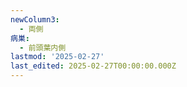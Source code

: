 ```yaml
---
newColumn3:
  - 両側
病巣:
  - 前頭葉内側
lastmod: '2025-02-27'
last_edited: 2025-02-27T00:00:00.000Z
---
```




